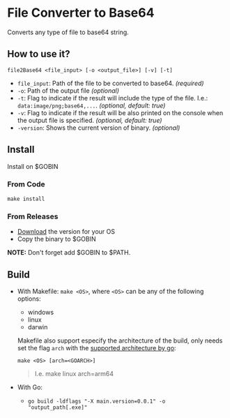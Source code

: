 # File Converter to Base64

Converts any type of file to base64 string.

## How to use it?

`file2Base64 <file_input> [-o <output_file>] [-v] [-t]`

* `file_input`: Path of the file to be converted to base64. _(required)_
* `-o`: Path of the output file _(optional)_
* `-t`: Flag to indicate if the result will include the type of the file. I.e.: `data:image/png;base64,...`. _(optional, default: true)_
* `-v`: Flag to indicate if the result will be also printed on the console when the output file is specified. _(optional, default: true)_
* `-version`: Shows the current version of binary. _(optional)_

## Install 

Install on $GOBIN

### From Code

`make install`

### From Releases

- [Download][2] the version for your OS
- Copy the binary to $GOBIN

__NOTE:__ Don't forget add $GOBIN to $PATH.

## Build

* With Makefile: `make <OS>`, where `<OS>` can be any of the following options:
  - windows
  - linux
  - darwin
  
  Makefile also support especify the architecture of the build, only needs set the flag `arch` with the [supported architecture by go][1]:
  
  `make <OS> [arch=<GOARCH>]`
  > I.e. make linux arch=arm64
  
* With Go:
  - `go build -ldflags "-X main.version=0.0.1" -o "output_path[.exe]"`

  [1]: https://golang.org/doc/install/source
  [2]: https://github.com/Tecnologer/File2Base64/releases